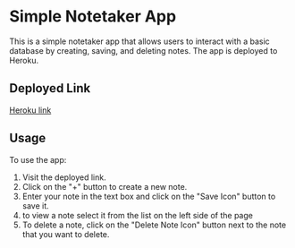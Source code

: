 # Simple Notetaker App

This is a simple notetaker app that allows users to interact with a basic database by creating, saving, and deleting notes. The app is deployed to Heroku.

## Deployed Link

[Heroku link](https://coltonmakesstuff-bc-notes-app-89468fe18b77.herokuapp.com/notes)

## Usage

To use the app:

1. Visit the deployed link.
2. Click on the "+" button to create a new note.
3. Enter your note in the text box and click on the "Save Icon" button to save it.
4. to view a note select it from the list on the left side of the page
5. To delete a note, click on the "Delete Note Icon" button next to the note that you want to delete.
